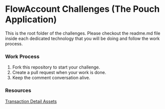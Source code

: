 
# FlowAccount Challenges (The Pouch Application)

This is the root folder of the challenges. Please checkout the readme.md file inside each dedicated technology that you will be doing and follow the work process.

### Work Process
1. Fork this repository to start your challenge.
2. Create a pull request when your work is done.
3. Keep the comment conversation alive.

### Resources
[Transaction Detail Assets](https://drive.google.com/drive/folders/1hSuAjr5-MCaIGDt0JB9fPmkTv4XkV66x)
